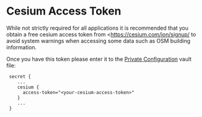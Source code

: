 # Cesium Access Token
While not strictly required for all applications it is recommended that you obtain a free cesium access token
from <<https://cesium.com/ion/signup/> to avoid system warnings when accessing some data such as OSM building information.

Once you have this token please enter it to the [Private Configuration](private-configuration.md) vault file:

     secret {
        ...
        cesium {
          access-token="<your-cesium-access-token>"
        }
        ...
     }
